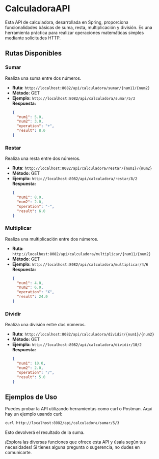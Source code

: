 # CalculadoraAPI

Esta API de calculadora, desarrollada en Spring, proporciona funcionalidades básicas de suma, resta, multiplicación y división. Es una herramienta práctica para realizar operaciones matemáticas simples mediante solicitudes HTTP.

## Rutas Disponibles

### Sumar
Realiza una suma entre dos números.

- **Ruta:** `http://localhost:8082/api/calculadora/sumar/{num1}/{num2}`
- **Método:** GET
- **Ejemplo:** `http://localhost:8082/api/calculadora/sumar/5/3`
   **Respuesta:**
  ```json
  {
    "num1": 5.0,
    "num2": 3.0,
    "operation": "+",
    "result": 8.0
  }
  ```

### Restar
Realiza una resta entre dos números.

- **Ruta:** `http://localhost:8082/api/calculadora/restar/{num1}/{num2}`
- **Método:** GET
- **Ejemplo:** `http://localhost:8082/api/calculadora/restar/8/2`
   **Respuesta:**
  ```json
  {
    "num1": 8.0,
    "num2": 2.0,
    "operation": "-",
    "result": 6.0
  }
  ```


### Multiplicar
Realiza una multiplicación entre dos números.

- **Ruta:** `http://localhost:8082/api/calculadora/multiplicar/{num1}/{num2}`
- **Método:** GET
- **Ejemplo:** `http://localhost:8082/api/calculadora/multiplicar/4/6`
   **Respuesta:**
  ```json
  {
    "num1": 4.0,
    "num2": 6.0,
    "operation": "X",
    "result": 24.0
  }
  ```


### Dividir
Realiza una división entre dos números.

- **Ruta:** `http://localhost:8082/api/calculadora/dividir/{num1}/{num2}`
- **Método:** GET
- **Ejemplo:** `http://localhost:8082/api/calculadora/dividir/10/2`
   **Respuesta:**
  ```json
  {
    "num1": 10.0,
    "num2": 2.0,
    "operation": "/",
    "result": 5.0
  }
  ```


## Ejemplos de Uso

Puedes probar la API utilizando herramientas como curl o Postman. Aquí hay un ejemplo usando curl:

```bash
curl http://localhost:8082/api/calculadora/sumar/5/3
```

Esto devolverá el resultado de la suma.

¡Explora las diversas funciones que ofrece esta API y úsala según tus necesidades! Si tienes alguna pregunta o sugerencia, no dudes en comunicarte.
